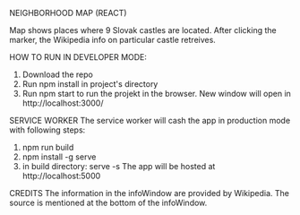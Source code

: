 NEIGHBORHOOD MAP (REACT)

Map shows places where 9 Slovak castles are located. After clicking the marker, the Wikipedia info on particular castle retreives.

HOW TO RUN IN DEVELOPER MODE:
1. Download the repo
2. Run npm install in project's directory
3. Run npm start to run the projekt in the browser. New window will open in http://localhost:3000/

SERVICE WORKER 
The service worker will cash the app in production mode with following steps:
1. npm run build
2. npm install -g serve
3. in build directory: serve -s
The app will be hosted at http://localhost:5000

CREDITS
The information in the infoWindow are provided by Wikipedia. The source is mentioned at the bottom of the infoWindow.


